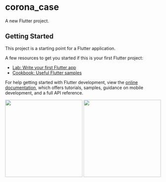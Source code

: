 # corona_case

A new Flutter project.

## Getting Started

This project is a starting point for a Flutter application.

A few resources to get you started if this is your first Flutter project:

- [Lab: Write your first Flutter app](https://docs.flutter.dev/get-started/codelab)
- [Cookbook: Useful Flutter samples](https://docs.flutter.dev/cookbook)

For help getting started with Flutter development, view the
[online documentation](https://docs.flutter.dev/), which offers tutorials,
samples, guidance on mobile development, and a full API reference.

<img src="https://user-images.githubusercontent.com/118449869/212314560-4faacdb3-da67-4648-bd07-9851862343e8.jpg" width="250px">

<img src="https://user-images.githubusercontent.com/118449869/212314568-57069038-615e-4373-bf60-aad2a236d7f8.jpg" width="250px">

